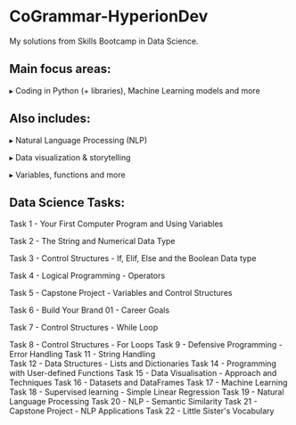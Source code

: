 # CoGrammar-HyperionDev

My solutions from Skills Bootcamp in Data Science.

## Main focus areas:

▸ Coding in Python (+ libraries),
   Machine Learning models 
   and more

## Also includes:

▸ Natural Language Processing (NLP)

▸ Data visualization & storytelling

▸ Variables, functions and more

## Data Science Tasks:
Task 1 - Your First Computer Program and Using Variables

Task 2 - The String and Numerical Data Type

Task 3 - Control Structures - If, Elif, Else and the Boolean Data type	

Task 4 - Logical Programming - Operators

Task 5 - Capstone Project - Variables and Control Structures

Task 6 - Build Your Brand 01 - Career Goals

Task 7 - Control Structures - While Loop

Task 8 - Control Structures - For Loops	
Task 9 - Defensive Programming - Error Handling
Task 11 - String Handling	
Task 12 - Data Structures - Lists and Dictionaries 
Task 14 - Programming with User-defined Functions
Task 15 - Data Visualisation - Approach and Techniques
Task 16 - Datasets and DataFrames
Task 17 - Machine Learning
Task 18 - Supervised learning - Simple Linear Regression
Task 19 - Natural Language Processing
Task 20 - NLP - Semantic Similarity
Task 21 - Capstone Project - NLP Applications
Task 22 - Little Sister's Vocabulary

